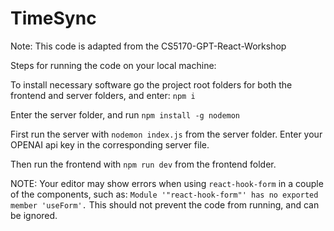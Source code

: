 # TimeSync

Note: This code is adapted from the CS5170-GPT-React-Workshop

Steps for running the code on your local machine:

To install necessary software go the project root folders for both the frontend and server folders, and enter: `npm i`

 Enter the server folder, and run `npm install -g nodemon`

 First run the server with `nodemon index.js` from the server folder.
Enter your OPENAI api key in the corresponding server file.

Then run the frontend with `npm run dev` from the frontend folder.

NOTE: Your editor may show errors when using `react-hook-form` in a couple of the components, such as: `Module '"react-hook-form"' has no exported member 'useForm'.` This should not prevent the code from running, and can be ignored.
